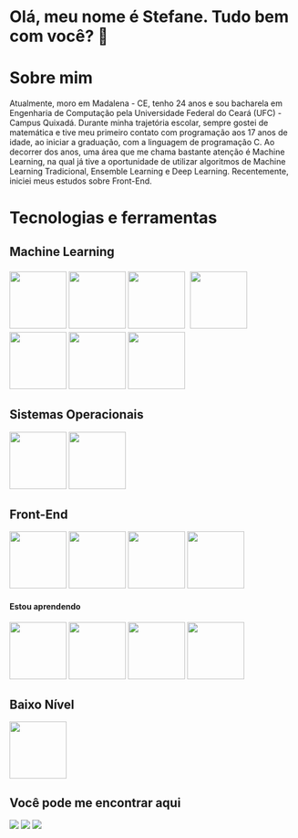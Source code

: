 # Olá, meu nome é Stefane. Tudo bem com você? 👋

# Sobre mim

Atualmente, moro em Madalena - CE, tenho 24 anos e sou bacharela em Engenharia de Computação pela Universidade Federal do Ceará (UFC) - Campus Quixadá. Durante minha trajetória escolar, sempre gostei de matemática e tive meu primeiro contato com programação aos 17 anos de idade, ao iniciar a graduação, com a linguagem de programação C. Ao decorrer dos anos, uma área que me chama bastante atenção é Machine Learning, na qual já tive a oportunidade de utilizar algoritmos de Machine Learning Tradicional, Ensemble Learning e Deep Learning. Recentemente, iniciei meus estudos sobre Front-End.

# Tecnologias e ferramentas
## Machine Learning

<img src="https://cdn.jsdelivr.net/gh/devicons/devicon@latest/icons/python/python-original-wordmark.svg" width="100" height="100"/> <img src="https://cdn.jsdelivr.net/gh/devicons/devicon@latest/icons/scikitlearn/scikitlearn-original.svg" width="100" height="100"/> <img src="https://cdn.jsdelivr.net/gh/devicons/devicon@latest/icons/pandas/pandas-original-wordmark.svg" width="100" height="100"/> <img src="https://cdn.jsdelivr.net/gh/devicons/devicon@latest/icons/matplotlib/matplotlib-original-wordmark.svg"  width="100" height="100" style="margin:4pt"/> <img src="https://cdn.jsdelivr.net/gh/devicons/devicon@latest/icons/numpy/numpy-plain-wordmark.svg" width="100" height="100"/> <img src="https://cdn.jsdelivr.net/gh/devicons/devicon@latest/icons/tensorflow/tensorflow-original-wordmark.svg" width="100" height="100" /> <img src="https://cdn.jsdelivr.net/gh/devicons/devicon@latest/icons/keras/keras-original-wordmark.svg" width="100" height="100"/> 

## Sistemas Operacionais
<img src="https://cdn.jsdelivr.net/gh/devicons/devicon@latest/icons/windows11/windows11-original-wordmark.svg" width="100" height="100"/> <img src="https://cdn.jsdelivr.net/gh/devicons/devicon@latest/icons/ubuntu/ubuntu-original-wordmark.svg" width="100" height="100" />
          
## Front-End          
<img src="https://cdn.jsdelivr.net/gh/devicons/devicon@latest/icons/html5/html5-original-wordmark.svg"  width="100" height="100"/> <img src="https://cdn.jsdelivr.net/gh/devicons/devicon@latest/icons/css3/css3-original-wordmark.svg"  width="100" height="100" />
<img src="https://cdn.jsdelivr.net/gh/devicons/devicon@latest/icons/javascript/javascript-original.svg" width="100" height="100" /> <img src="https://cdn.jsdelivr.net/gh/devicons/devicon@latest/icons/visualstudio/visualstudio-original.svg" width="100" height="100"/> 

          
          
#### Estou aprendendo

<div>
  <img src="https://cdn.jsdelivr.net/gh/devicons/devicon@latest/icons/react/react-original-wordmark.svg" width="100" height="100" style="margin_left: 13pt"/> 
  <img src="https://cdn.jsdelivr.net/gh/devicons/devicon@latest/icons/nodejs/nodejs-original-wordmark.svg" width="100" height="100"/> 
  <img src="https://cdn.jsdelivr.net/gh/devicons/devicon@latest/icons/typescript/typescript-original.svg" width="100" height="100"/> 
  <img src="https://cdn.jsdelivr.net/gh/devicons/devicon@latest/icons/redux/redux-original.svg" width="100" height="100"/> 
</div>

## Baixo Nível

<img src="https://cdn.jsdelivr.net/gh/devicons/devicon@latest/icons/c/c-original.svg" width="100" height="100"/>

## Você pode me encontrar aqui

<div>
  <a href="https://instagram.com/stefaneribeiross" target="_blank"><img loading="lazy" src="https://img.shields.io/badge/-Instagram-%23E4405F?style=for-the-badge&logo=instagram&logoColor=white" target="_blank"></a>
  <a href = "mailto:stefane.ribeiro57@gmail.com"><img loading="lazy" src="https://img.shields.io/badge/Gmail-D14836?style=for-the-badge&logo=gmail&logoColor=white" target="_blank"></a>
  <a href="https://www.linkedin.com/in/stefane-ribeiro-5aa237230" target="_blank"><img loading="lazy" src="https://img.shields.io/badge/-LinkedIn-%230077B5?style=for-the-badge&logo=linkedin&logoColor=white" target="_blank"></a>   
</div>
        

                    
<!--
**steribeiros/steribeiros** is a ✨ _special_ ✨ repository because its `README.md` (this file) appears on your GitHub profile.

Here are some ideas to get you started:

- 🔭 I’m currently working on ...
- 🌱 I’m currently learning ...
- 👯 I’m looking to collaborate on ...
- 🤔 I’m looking for help with ...
- 💬 Ask me about ...
- 📫 How to reach me: ...
- 😄 Pronouns: ...
- ⚡ Fun fact: ...
-->
